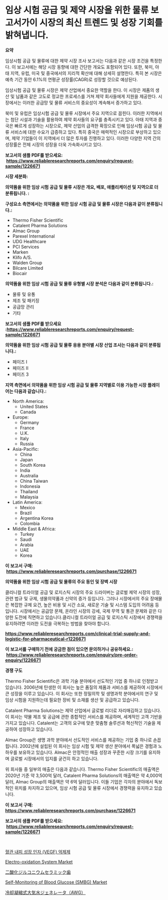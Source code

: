<p><h1>임상 시험 공급 및 제약 시장을 위한 물류 보고서가이 시장의 최신 트렌드 및 성장 기회를 밝혀냅니다.</h1></p><p><strong>요약</strong></p>
<p><p>임상시험 공급 및 물류에 대한 제약 시장 조사 보고서는 다음과 같은 시장 조건을 특정한다. 이 보고서에는 해당 시장 동향에 대한 간단한 개요도 포함되어 있다. 또한, 북미, 아태 지역, 유럽, 미국 및 중국에서의 지리적 확산에 대해 상세히 설명한다. 특히 본 시장은 예측 기간 동안 6.1%의 연평균 성장률(CAGR)로 성장할 것으로 예상된다.</p><p>임상시험 공급 및 물류 시장은 제약 산업에서 중요한 역할을 한다. 이 시장은 제품의 생산 및 납품과 같은 고도로 정교한 프로세스를 거쳐 제약 회사들에게 지원을 제공한다. 시장에서는 이러한 공급망 및 물류 서비스의 중요성이 계속해서 증가하고 있다.</p><p>북미 및 유럽은 임상시험 공급 및 물류 시장에서 주요 지역으로 꼽힌다. 이러한 지역에서는 첨단 시설과 기술을 활용하여 제약 회사들의 요구를 충족시키고 있다. 아태 지역과 중국은 빠르게 성장하는 시장으로, 제약 산업의 급격한 확장으로 인해 임상시험 공급 및 물류 서비스에 대한 수요가 급증하고 있다. 특히 중국은 매력적인 시장으로 부상하고 있으며, 제약 기업들이 이 지역에서 더 많은 투자를 진행하고 있다. 이러한 다양한 지역 간의 성장률은 전체 시장의 성장을 더욱 가속화시키고 있다.</p></p>
<p><strong>보고서의 샘플 PDF를 받으세요: &nbsp;<a href="https://www.reliableresearchreports.com/enquiry/request-sample/1226671">https://www.reliableresearchreports.com/enquiry/request-sample/1226671</a></strong></p>
<p><strong>시장 세분화:</strong></p>
<p><strong> 의약품을 위한 임상 시험 공급 및 물류 시장은 개요, 배포, 애플리케이션 및 지역으로 더 분류됩니다. :</strong></p>
<p><strong>구성요소 측면에서는 의약품을 위한 임상 시험 공급 및 물류 시장은 다음과 같이 분류됩니다.:</strong></p>
<p><ul><li>Thermo Fisher Scientific</li><li>Catalent Pharma Solutions</li><li>Almac Group</li><li>Parexel International</li><li>UDG Healthcare</li><li>PCI Services</li><li>Marken</li><li>Klifo A/S.</li><li>Walden Group</li><li>Bilcare Limited</li><li>Biocair</li></ul></p>
<p><strong> 의약품을 위한 임상 시험 공급 및 물류 유형별 시장 분석은 다음과 같이 분류됩니다.:</strong></p>
<p><ul><li>물류 및 유통</li><li>제조 및 패키징</li><li>공급망 관리</li><li>기타</li></ul></p>
<p><strong>보고서의 샘플 PDF를 받으세요 :<a href="https://www.reliableresearchreports.com/enquiry/request-sample/1226671">https://www.reliableresearchreports.com/enquiry/request-sample/1226671</a></strong></p>
<p><strong> 의약품을 위한 임상 시험 공급 및 물류 응용 분야별 시장 산업 조사는 다음과 같이 분류됩니다.:</strong></p>
<p><ul><li>페이즈 I</li><li>페이즈 II</li><li>페이즈 3</li></ul></p>
<p><strong>지역 측면에서 의약품을 위한 임상 시험 공급 및 물류 지역별로 이용 가능한 시장 플레이어는 다음과 같습니다.:</strong></p>
<p><ul>
    <li>
        North America:
        <ul>
            <li>United States</li>
            <li>Canada</li>
        </ul>
    </li>
    <li>
        Europe:
        <ul>
            <li>Germany</li>
            <li>France</li>
            <li>U.K.</li>
            <li>Italy</li>
            <li>Russia</li>
        </ul>
    </li>
    <li>
        Asia-Pacific:
        <ul>
            <li>China</li>
            <li>Japan</li>
            <li>South Korea</li>
            <li>India</li>
            <li>Australia</li>
            <li>China Taiwan</li>
            <li>Indonesia</li>
            <li>Thailand</li>
            <li>Malaysia</li>
        </ul>
    </li>
    <li>
        Latin America:
        <ul>
            <li>Mexico</li>
            <li>Brazil</li>
            <li>Argentina Korea</li>
            <li>Colombia</li>
        </ul>
    </li>
    <li>
        Middle East & Africa:
        <ul>
            <li>Turkey</li>
            <li>Saudi</li>
            <li>Arabia</li>
            <li>UAE</li>
            <li>Korea</li>
        </ul>
    </li>
    </ul></p>
<p><strong>이 보고서 구매: &nbsp;<a href="https://www.reliableresearchreports.com/purchase/1226671">https://www.reliableresearchreports.com/purchase/1226671</a></strong></p>
<p><strong>의약품을 위한 임상 시험 공급 및 물류의 주요 동인 및 장벽 시장</strong></p>
<p><p>클리니컬 트라이얼 공급 및 로지스틱 시장의 주요 드라이버는 글로벌 제약 시장의 성장, 관련 법규 및 규제, 생물의약품과 신약의 증가 등입니다. 그러나 시장에서의 주요 장애물은 복잡한 규제 요건, 높은 비용 및 시간 소요, 새로운 기술 및 시스템 도입의 어려움 등입니다. 시장에서는 공급망 문제, 온라인 시장의 강세, 국제 무역 및 통관 문제와 같은 다양한 도전에 직면하고 있습니다.클리니컬 트라이얼 공급 및 로지스틱 시장에서 경쟁력을 유지하려면 이러한 도전을 극복하는 방법을 찾아야 합니다.</p></p>
<p><strong><a href="https://www.reliableresearchreports.com/clinical-trial-supply-and-logistic-for-pharmaceutical-r1226671">https://www.reliableresearchreports.com/clinical-trial-supply-and-logistic-for-pharmaceutical-r1226671</a></strong></p>
<p><strong>이 보고서를 구매하기 전에 궁금한 점이 있으면 문의하거나 공유하세요.: &nbsp;<a href="https://www.reliableresearchreports.com/enquiry/pre-order-enquiry/1226671">https://www.reliableresearchreports.com/enquiry/pre-order-enquiry/1226671</a></strong></p>
<p><strong>경쟁 구도</strong></p>
<p><p>Thermo Fisher Scientific은 과학 기술 분야에서 선도적인 기업 중 하나로 인정받고 있습니다. 2006년에 탄생한 이 회사는 높은 품질의 제품과 서비스를 제공하여 시장에서 큰 성장을 이루고 있습니다. 이 회사는 또한 정밀의학 및 생명과학 분야에서의 연구 및 임상 시험을 지원하는데 필요한 장비 및 소재를 생산 및 공급하고 있습니다.</p><p>Catalent Pharma Solutions는 제약 산업에서 글로벌 리더로 자리매김하고 있습니다. 이 회사는 약물 제조 및 공급에 관한 종합적인 서비스를 제공하며, 세계적인 고객 기반을 가지고 있습니다. Catalent는 고객의 요구에 맞춘 맞춤형 솔루션과 혁신적인 기술을 제공하여 성장하고 있습니다.</p><p>Almac Group은 생명 과학 분야에서 선도적인 서비스를 제공하는 기업 중 하나로 손꼽힙니다. 2002년에 설립된 이 회사는 임상 시험 및 제약 생산 분야에서 폭넓은 경험과 노하우를 보유하고 있습니다. Almac은 안정적인 매출 성장과 꾸준한 시장 크기를 유지하며 글로벌 시장에서의 입지를 굳건히 하고 있습니다.</p><p>위 회사들 중 일부의 매출은 다음과 같습니다. Thermo Fisher Scientific의 매출액은 2020년 기준 약 3,500억 달러, Catalent Pharma Solutions의 매출액은 약 4,000억 달러, Almac Group의 매출액은 약 6억 달러입니다. 이들 기업은 각자의 분야에서 독보적인 위치를 차지하고 있으며, 임상 시험 공급 및 물류 시장에서 경쟁력을 유지하고 있습니다.</p></p>
<p><strong>이 보고서 구매: &nbsp; <a href="https://www.reliableresearchreports.com/purchase/1226671">https://www.reliableresearchreports.com/purchase/1226671</a></strong></p>
<p><strong>보고서의 샘플 PDF를 받으세요: &nbsp;<a href="https://www.reliableresearchreports.com/enquiry/request-sample/1226671">https://www.reliableresearchreports.com/enquiry/request-sample/1226671</a></strong><strong></strong></p>
<p>&nbsp;</p>
<p><p><a href="https://github.com/msujons1512/Market-Research-Report-List-1/blob/main/179047083181.md">혈관 내피 성장 인자 (VEGF) 억제제</a></p><p><a href="https://github.com/LeilaniWyman2021/Market-Research-Report-List-1/blob/main/electro-oxidation-system-market.md">Electro-oxidation System Market</a></p><p><a href="https://github.com/tanyaali3/Market-Research-Report-List-1/blob/main/631618890687.md">二酸化ジルコニウムセラミック歯</a></p><p><a href="https://github.com/okotobwrhuteie/Market-Research-Report-List-2/blob/main/self-monitoring-of-blood-glucose-smbg-market.md">Self-Monitoring of Blood Glucose (SMBG) Market</a></p><p><a href="https://github.com/alyle7648/Market-Research-Report-List-1/blob/main/750454391096.md">冷却凝縮式大気水ジェネレータ（AWG）</a></p></p>